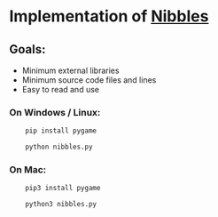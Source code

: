 # Implementation of [Nibbles](https://en.wikipedia.org/wiki/Nibbles_(video_game))

## Goals: 
* Minimum external libraries
* Minimum source code files and lines
* Easy to read and use

### On Windows / Linux:
```cmd
    pip install pygame
```
```cmd
    python nibbles.py  
```
### On Mac:
```bash
    pip3 install pygame
```
```bash
    python3 nibbles.py  
```
